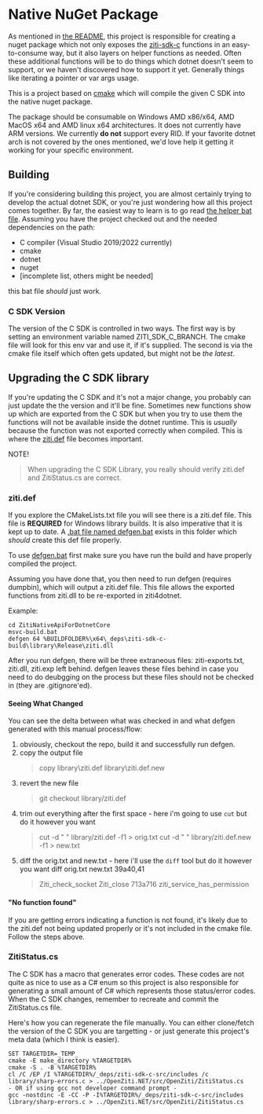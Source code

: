 
# Native NuGet Package

As mentioned in [the README](../README.md), this project is responsible for creating a nuget package which
not only exposes the [ziti-sdk-c](https://github.com/openziti/ziti-sdk-c) functions in an easy-to-consume
way, but it also layers on helper functions as needed. Often these additional functions will be to do things
which dotnet doesn't seem to support, or we haven't discovered how to support it yet. Generally things like 
iterating a pointer or var args usage.

This is a project based on [cmake](https://cmake.org/) which will compile the given C SDK into the native 
nuget package.

The package should be consumable on Windows AMD x86/x64, AMD MacOS x64 and AMD linux x64 architectures. It
does not currently have ARM versions. We currently **do not** support every RID. If your favorite dotnet 
arch is not covered by the ones mentioned, we'd love help it getting it working for your specific environment.

## Building
If you're considering building this project, you are almost certainly trying to develop the actual dotnet SDK,
or you're just wondering how all this project comes together. By far, the easiest way to learn is to go read
[the helper bat file](../build-native.bat). Assuming you have the project checked out and the needed dependencies 
on the path:
* C compiler (Visual Studio 2019/2022 currently)
* cmake
* dotnet
* nuget
* [incomplete list, others might be needed]
 
this bat file _should_ just work.

### C SDK Version
The version of the C SDK is controlled in two ways. The first way is by setting an environment variable 
named ZITI_SDK_C_BRANCH. The cmake file will look for this env var and use it, if it's supplied. The second
is via the cmake file itself which often gets updated, but might not be _the latest_. 

## Upgrading the C SDK library

If you're updating the C SDK and it's not a major change, you probably can just update the the version and it'll
be fine. Sometimes new functions show up which are exported from the C SDK but when you try to use them the functions
will not be available inside the dotnet runtime. This is _usually_ because the function was not exported
correctly when compiled. This is where the [ziti.def](./library/ziti.def) file becomes important.

NOTE!
> When upgrading the C SDK Library, you really should verify ziti.def and ZitiStatus.cs are correct.

### ziti.def
If you explore the CMakeLists.txt file you will see there is a ziti.def file. This file is **REQUIRED** for 
Windows library builds. It is also imperative that it is kept up to date. A 
[.bat file named defgen.bat](./defgen.bat) exists in this folder which _should_ create this def file properly.

To use [defgen.bat](./defgen.bat) first make sure you have run the build and have properly compiled the project.

Assuming you have done that, you then need to run defgen (requires dumpbin), which will output a ziti.def file.
This file allows the exported functions from ziti.dll to be re-exported in ziti4dotnet.

Example:
```
cd ZitiNativeApiForDotnetCore
msvc-build.bat
defgen 64 %BUILDFOLDER%\x64\_deps\ziti-sdk-c-build\library\Release\ziti.dll
```

After you run defgen, there will be three extraneous files: ziti-exports.txt, ziti.dll, ziti.exp left behind.
defgen leaves these files behind in case you need to do deubgging on the process but these files should not
be checked in (they are .gitignore'ed).

#### Seeing What Changed
You can see the delta between what was checked in and what defgen generated with this manual process/flow:

1. obviously, checkout the repo, build it and successfully run defgen.
1. copy the output file
   > copy library\ziti.def library\ziti.def.new
1. revert the new file
   > git checkout library/ziti.def
1. trim out everything after the first space - here i'm going to use `cut` but do it however you want
   > cut -d " " library/ziti.def -f1 > orig.txt
   > cut -d " " library/ziti.def.new -f1 > new.txt
1. diff the orig.txt and new.txt - here i'll use the `diff` tool but do it however you want
    diff orig.txt new.txt
    39a40,41
    > Ziti_check_socket
    > Ziti_close
    713a716
    > ziti_service_has_permission

#### "No function found"

If you are getting errors indicating a function is not found, it's likely due to the ziti.def not being updated properly or
it's not included in the cmake file. Follow the steps above.

### ZitiStatus.cs
The C SDK has a macro that generates error codes. These codes are not quite as nice to use as a C# enum so this 
project is also responsible for generating a small amount of C# which represents those status/error codes. When
the C SDK changes, remember to recreate and commit the ZitiStatus.cs file.

Here's how you can regenerate the file manually. You can either clone/fetch the version of the C SDK you are 
targetting - or just generate this project's meta data (which I think is easier).
```text
SET TARGETDIR=_TEMP_
cmake -E make_directory %TARGETDIR%
cmake -S . -B %TARGETDIR% 
cl /C /EP /I %TARGETDIR%/_deps/ziti-sdk-c-src/includes /c library/sharp-errors.c > ../OpenZiti.NET/src/OpenZiti/ZitiStatus.cs
- OR if using gcc not developer command prompt -
gcc -nostdinc -E -CC -P -I%TARGETDIR%/_deps/ziti-sdk-c-src/includes library/sharp-errors.c > ../OpenZiti.NET/src/OpenZiti/ZitiStatus.cs
```
